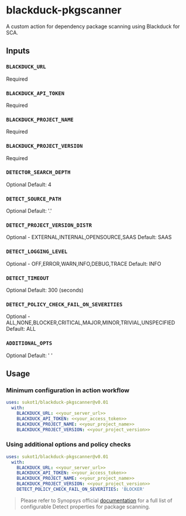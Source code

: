 # blackduck-pkgscanner
A custom action for dependency package scanning using Blackduck for SCA.

## Inputs
### `BLACKDUCK_URL`
  Required
### `BLACKDUCK_API_TOKEN`
  Required
### `BLACKDUCK_PROJECT_NAME`
  Required
### `BLACKDUCK_PROJECT_VERSION`
  Required
### `DETECTOR_SEARCH_DEPTH`
  Optional 
  Default: 4
### `DETECT_SOURCE_PATH`
  Optional
  Default: '.' 
### `DETECT_PROJECT_VERSION_DISTR`
  Optional - EXTERNAL,INTERNAL,OPENSOURCE,SAAS
  Default: SAAS
### `DETECT_LOGGING_LEVEL`
  Optional - OFF,ERROR,WARN,INFO,DEBUG,TRACE
  Default: INFO
### `DETECT_TIMEOUT`
  Optional
  Default: 300 (seconds)
### `DETECT_POLICY_CHECK_FAIL_ON_SEVERITIES`
  Optional - ALL,NONE,BLOCKER,CRITICAL,MAJOR,MINOR,TRIVIAL,UNSPECIFIED
  Default: ALL
### `ADDITIONAL_OPTS`
  Optional
  Default: ' '                         

## Usage 
### Minimum configuration in action workflow

```yaml
uses: sukot1/blackduck-pkgscanner@v0.01
  with:
    BLACKDUCK_URL: <<your_server_url>>
    BLACKDUCK_API_TOKEN: <<your_access_token>>
    BLACKDUCK_PROJECT_NAME: <<your_project_name>>
    BLACKDUCK_PROJECT_VERSION: <<your_project_version>>
```
### Using additional options and policy checks

```yaml
uses: sukot1/blackduck-pkgscanner@v0.01
  with:
    BLACKDUCK_URL: <<your_server_url>>
    BLACKDUCK_API_TOKEN: <<your_access_token>>
    BLACKDUCK_PROJECT_NAME: <<your_project_name>>
    BLACKDUCK_PROJECT_VERSION: <<your_project_version>>
    DETECT_POLICY_CHECK_FAIL_ON_SEVERITIES: 'BLOCKER'
```

> Please refer to Synopsys official [documentation](https://community.synopsys.com/s/document-item?bundleId=integrations-detect&topicId=properties%2Fall-properties.html&_LANG=enus) for a full list of configurable Detect properties for package scanning.
